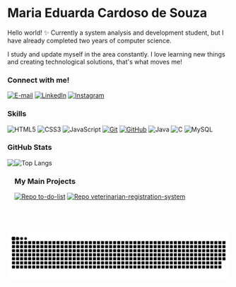 # Maria Eduarda Cardoso de Souza

Hello world! ✨ Currently a system analysis and development student, but I have already completed two years of computer science. 

I study and update myself in the area constantly. I love learning new things and creating technological solutions, that's what moves me!

### Connect with me!

[![E-mail](https://img.shields.io/badge/-Email-000?style=for-the-badge&logo=microsoft-outlook&logoColor=E94D5F)](mailto:meduardacardoso.121@gmail.com)
[![LinkedIn](https://img.shields.io/badge/-LinkedIn-000?style=for-the-badge&logo=linkedin&logoColor=30A3DC)](https://www.linkedin.com/in/mari4souza/)
[![Instagram](https://img.shields.io/badge/Instagram-000?style=for-the-badge&logo=instagram)](https://www.instagram.com/mari4.souza/)

### Skills 

![HTML5](https://img.shields.io/badge/HTML-000?style=for-the-badge&logo=html5&logoColor=30A3DC)
![CSS3](https://img.shields.io/badge/CSS3-000?style=for-the-badge&logo=css3&logoColor=E94D5F)
![JavaScript](https://img.shields.io/badge/JavaScript-000?style=for-the-badge&logo=javascript&logoColor=30A3DC)
[![Git](https://img.shields.io/badge/Git-000?style=for-the-badge&logo=git&logoColor=E94D5F)](https://git-scm.com/doc)
[![GitHub](https://img.shields.io/badge/GitHub-000?style=for-the-badge&logo=github&logoColor=30A3DC)](https://docs.github.com/)
![Java](https://img.shields.io/badge/Java-000?style=for-the-badge&logo=java)
![C](https://img.shields.io/badge/C-000?style=for-the-badge&logo=c)
![MySQL](https://img.shields.io/badge/MySQL-000?style=for-the-badge&logo=mysql&logoColor=005C84)


### GitHub Stats

<img height="166em" src="https://github-readme-stats.vercel.app/api?username=mari4souza&theme=transparent&bg_color=000&border_color=30A3DC&show_icons=true&icon_color=30A3DC&title_color=E94D5F&text_color=FFF" align = "left"/>

![Top Langs](https://github-readme-stats-git-masterrstaa-rickstaa.vercel.app/api/top-langs/?username=mari4souza&layout=compact&bg_color=000&border_color=30A3DC&title_color=E94D5F&text_color=FFF)


### My Main Projects

[![Repo to-do-list](https://github-readme-stats.vercel.app/api/pin/?username=mari4souza&repo=to-do-list&bg_color=000&border_color=30A3DC&show_icons=true&icon_color=30A3DC&title_color=E94D5F&text_color=FFF)](https://github.com/mari4souza/to-do-list)
[![Repo veterinarian-registration-system](https://github-readme-stats.vercel.app/api/pin/?username=mari4souza&repo=veterinarian-registration-system&bg_color=000&border_color=30A3DC&show_icons=true&icon_color=30A3DC&title_color=E94D5F&text_color=FFF)](https://github.com/mari4souza/veterinarian-registration-system)

<picture>
  <source media="(prefers-color-scheme: dark)" srcset="https://raw.githubusercontent.com/mari4souza/mari4souza/output/github-contribution-grid-snake-dark.svg">
  <source media="(prefers-color-scheme: light)" srcset="https://raw.githubusercontent.com/mari4souza/mari4souza/output/github-contribution-grid-snake.svg">
  <img alt="github contribution grid snake animation" src="https://raw.githubusercontent.com/mari4souza/mari4souza/output/github-contribution-grid-snake.svg">
</picture>
